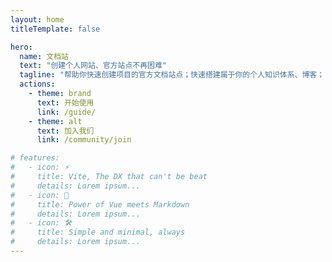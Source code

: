 ```yaml
---
layout: home
titleTemplate: false

hero:
  name: 文档站
  text: "创建个人网站、官方站点不再困难"
  tagline: "帮助你快速创建项目的官方文档站点；快速搭建属于你的个人知识体系、博客；"
  actions:
    - theme: brand
      text: 开始使用
      link: /guide/
    - theme: alt
      text: 加入我们
      link: /community/join

# features:
#   - icon: ⚡️
#     title: Vite, The DX that can't be beat
#     details: Lorem ipsum...
#   - icon: 🖖
#     title: Power of Vue meets Markdown
#     details: Lorem ipsum...
#   - icon: 🛠️
#     title: Simple and minimal, always
#     details: Lorem ipsum...
---
```

